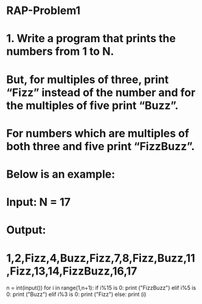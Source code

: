 # RAP-Problem1

# 1. Write a program that prints the numbers from 1 to N. 
# But, for multiples of three,  print “Fizz” instead of the number and for the multiples of five print “Buzz”. 
# For numbers which are multiples of both three and five print “FizzBuzz”.
# 
# Below is an example:
# 
# Input: N = 17
# Output:
# 1,2,Fizz,4,Buzz,Fizz,7,8,Fizz,Buzz,11,Fizz,13,14,FizzBuzz,16,17

n = int(input())
for i in range(1,n+1):
    if i%15 is 0:
        print ("FizzBuzz")
    elif i%5 is 0:
        print ("Buzz")
    elif i%3 is 0:
        print ("Fizz")
    else:
        print (i)

